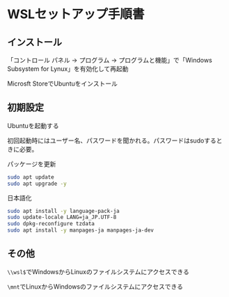 # WSLセットアップ手順書

## インストール

「コントロール パネル -> プログラム -> プログラムと機能」で「Windows Subsystem for Lynux」を有効化して再起動

Microsft StoreでUbuntuをインストール

## 初期設定

Ubuntuを起動する

初回起動時にはユーザー名、パスワードを聞かれる。パスワードはsudoするときに必要。

パッケージを更新

```bash
sudo apt update
sudo apt upgrade -y
```

日本語化

```bash
sudo apt install -y language-pack-ja
sudo update-locale LANG=ja_JP.UTF-8
sudo dpkg-reconfigure tzdata
sudo apt install -y manpages-ja manpages-ja-dev
```

## その他

`\\wsl$`でWindowsからLinuxのファイルシステムにアクセスできる

`\mnt`でLinuxからWindowsのファイルシステムにアクセスできる
